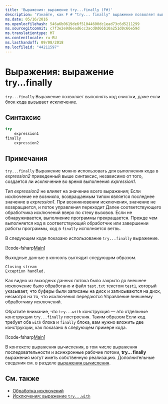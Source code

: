 ```yaml
---
title: 'Выражения: выражение try...finally (F#)'
description: 'Узнайте, как F # "try... finally" выражение позволяет выполнять код очистки, даже если блок кода вызывает исключение.'
ms.date: 05/16/2016
ms.openlocfilehash: 546a6b0619de6f51044600dc1ead73c6d5211299
ms.sourcegitcommit: c7f3e2e9d6ead6cc3acd0d66b10a251d0c66e59d
ms.translationtype: MT
ms.contentlocale: ru-RU
ms.lasthandoff: 09/08/2018
ms.locfileid: "44211597"
---
```

# <a name="exceptions-the-tryfinally-expression"></a>Выражения: выражение try...finally

`try...finally` Выражение позволяет выполнять код очистки, даже если блок кода вызывает исключение.

## <a name="syntax"></a>Синтаксис

```fsharp
try
    expression1
finally
    expression2
```

## <a name="remarks"></a>Примечания

`try...finally` Выражение можно использовать для выполнения кода в *expression2* приведенный выше синтаксис, независимо от того, создается ли исключение во время выполнения *expression1*.

Тип *expression2* не влияет на значение всего выражения; Если исключение не возникло, возвращаемым типом является последнее значение в *expression1*. При возникновении исключения, значение не возвращается, и поток управления переходит Далее соответствующего обработчика исключений вверх по стеку вызовов. Если не обнаруживается, выполнение программы прекращается. Прежде чем выполняется код в соответствующий обработчик или завершении работы программы, код в `finally` исполняется ветвь.

В следующем коде показано использование `try...finally` выражение.

[!code-fsharp[Main](../../../../samples/snippets/fsharp/lang-ref-2/snippet5701.fs)]

Выходные данные в консоль выглядит следующим образом.

```
Closing stream
Exception handled.
```

Как видно из выходных данных потока было закрыто до внешнее исключение было обработано и файл `test.txt` текстом `test1`, который указывает, что буферы были записаны на диск и записываются на диск, несмотря на то, что исключения передаются Управление внешнему обработчику исключений.

Обратите внимание, что `try...with` конструкция — это отдельные конструкции `try...finally` построения. Таким образом Если код требует оба `with` блока и `finally` блока, вам нужно вложить две конструкции, как показано в следующем примере кода.

[!code-fsharp[Main](../../../../samples/snippets/fsharp/lang-ref-2/snippet5702.fs)]

В контексте выражения вычисления, в том числе выражения последовательности и асинхронные рабочие потоки, **try... finally** выражения могут иметь собственную реализацию. Дополнительные сведения см. в разделе [выражения вычисления](../computation-expressions.md).

## <a name="see-also"></a>См. также

- [Обработка исключений](index.md)
- [Исключения: выражение `try...with`](the-try-with-expression.md)
